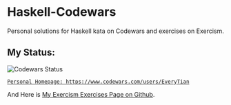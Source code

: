# Haskell-Codewars
Personal solutions for Haskell kata on Codewars and exercises on Exercism.

## My Status:

![Codewars Status](https://www.codewars.com/users/EveryTian/badges/large)

[`Personal Homepage: https://www.codewars.com/users/EveryTian`](https://www.codewars.com/users/EveryTian)

And Here is [My Exercism Exercises Page on Github](exercism).
